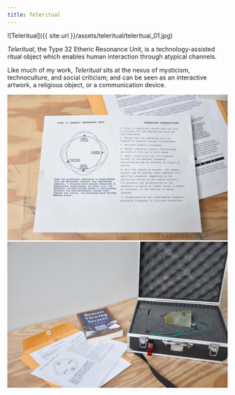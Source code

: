 ```yaml
---
title: Teleritual
---
```

![Teleritual]({{ site.url }}/assets/teleritual/teleritual_01.jpg)

<!--excerpt-->

<p class="lead"> <i>Teleritual</i>, the Type 32 Etheric Resonance Unit, is a technology-assisted ritual object which enables human interaction through atypical channels.</p>

Like much of my work, <i>Teleritual</i>  sits at the nexus of mysticism, technoculture, and social criticism; and can be seen as an interactive artwork, a religious object, or a communication device.

![Teleritual](assets/teleritual/teleritual_02.jpg)
![Teleritual](assets/teleritual/teleritual_03.jpg)
